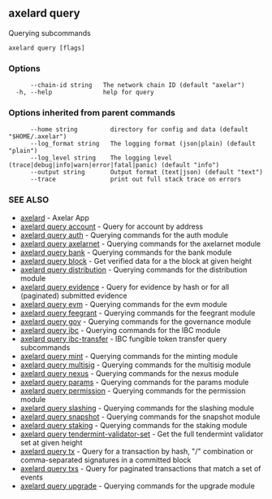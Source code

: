 ## axelard query

Querying subcommands

```
axelard query [flags]
```

### Options

```
      --chain-id string   The network chain ID (default "axelar")
  -h, --help              help for query
```

### Options inherited from parent commands

```
      --home string         directory for config and data (default "$HOME/.axelar")
      --log_format string   The logging format (json|plain) (default "plain")
      --log_level string    The logging level (trace|debug|info|warn|error|fatal|panic) (default "info")
      --output string       Output format (text|json) (default "text")
      --trace               print out full stack trace on errors
```

### SEE ALSO

- [axelard](/cli-docs/v0_27_0/axelard) - Axelar App
- [axelard query account](/cli-docs/v0_27_0/axelard_query_account) - Query for account by address
- [axelard query auth](/cli-docs/v0_27_0/axelard_query_auth) - Querying commands for the auth module
- [axelard query axelarnet](/cli-docs/v0_27_0/axelard_query_axelarnet) - Querying commands for the axelarnet module
- [axelard query bank](/cli-docs/v0_27_0/axelard_query_bank) - Querying commands for the bank module
- [axelard query block](/cli-docs/v0_27_0/axelard_query_block) - Get verified data for a the block at given height
- [axelard query distribution](/cli-docs/v0_27_0/axelard_query_distribution) - Querying commands for the distribution module
- [axelard query evidence](/cli-docs/v0_27_0/axelard_query_evidence) - Query for evidence by hash or for all (paginated) submitted evidence
- [axelard query evm](/cli-docs/v0_27_0/axelard_query_evm) - Querying commands for the evm module
- [axelard query feegrant](/cli-docs/v0_27_0/axelard_query_feegrant) - Querying commands for the feegrant module
- [axelard query gov](/cli-docs/v0_27_0/axelard_query_gov) - Querying commands for the governance module
- [axelard query ibc](/cli-docs/v0_27_0/axelard_query_ibc) - Querying commands for the IBC module
- [axelard query ibc-transfer](/cli-docs/v0_27_0/axelard_query_ibc-transfer) - IBC fungible token transfer query subcommands
- [axelard query mint](/cli-docs/v0_27_0/axelard_query_mint) - Querying commands for the minting module
- [axelard query multisig](/cli-docs/v0_27_0/axelard_query_multisig) - Querying commands for the multisig module
- [axelard query nexus](/cli-docs/v0_27_0/axelard_query_nexus) - Querying commands for the nexus module
- [axelard query params](/cli-docs/v0_27_0/axelard_query_params) - Querying commands for the params module
- [axelard query permission](/cli-docs/v0_27_0/axelard_query_permission) - Querying commands for the permission module
- [axelard query slashing](/cli-docs/v0_27_0/axelard_query_slashing) - Querying commands for the slashing module
- [axelard query snapshot](/cli-docs/v0_27_0/axelard_query_snapshot) - Querying commands for the snapshot module
- [axelard query staking](/cli-docs/v0_27_0/axelard_query_staking) - Querying commands for the staking module
- [axelard query tendermint-validator-set](/cli-docs/v0_27_0/axelard_query_tendermint-validator-set) - Get the full tendermint validator set at given height
- [axelard query tx](/cli-docs/v0_27_0/axelard_query_tx) - Query for a transaction by hash, "<addr>/<seq>" combination or comma-separated signatures in a committed block
- [axelard query txs](/cli-docs/v0_27_0/axelard_query_txs) - Query for paginated transactions that match a set of events
- [axelard query upgrade](/cli-docs/v0_27_0/axelard_query_upgrade) - Querying commands for the upgrade module
